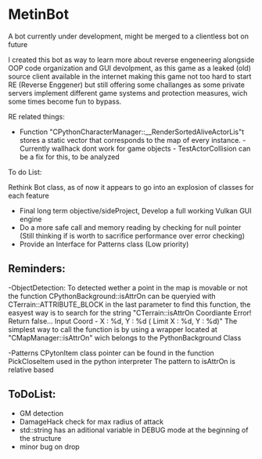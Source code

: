 # MetinBot
A bot currently under development, might be merged to a clientless bot on future

I created this bot as way to learn more about reverse engeneering alongside OOP code organization and GUI devolpment, as this game as a leaked (old) source client available in the internet making this game not too hard to start RE (Reverse Enggener) but still offering some challanges as some private servers implement different game systems and protection measures, wich some times become fun to bypass.

RE related things:

- Function "CPythonCharacterManager::__RenderSortedAliveActorLis"t stores a static vector that corresponds to the map of every instance. - Currently wallhack dont work for game objects - TestActorCollision can be a fix for this, to be analyzed

To do List:

Rethink Bot class, as of now it appears to go into an explosion of classes for each feature
- Final long term objective/sideProject, Develop a full working Vulkan GUI engine 
- Do a more safe call and memory reading by checking for null pointer (Still thinking if is worth to sacrifice performance over error checking) 
- Provide an Interface for Patterns class (Low priority)

## Reminders:

-ObjectDetection: To detected wether a point in the map is movable or not the function CPythonBackground::isAttrOn can be queryied with CTerrain::ATTRIBUTE_BLOCK in the last parameter to find this function, the easyest way is to search for the string "CTerrain::isAttrOn Coordiante Error! Return false... Input Coord - X : %d, Y : %d ( Limit X : %d, Y : %d)" The simplest way to call the function is by using a wrapper located at "CMapManager::isAttrOn" wich belongs to the PythonBackground Class

-Patterns CPytonItem class pointer can be found in the function PickCloseItem used in the python interpreter The pattern to isAttrOn is relative based

## ToDoList: 
- GM detection 
- DamageHack check for max radius of attack 
- std::string has an aditional variable in DEBUG mode at the beginning of the structure
- minor bug on drop
